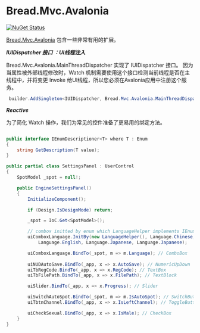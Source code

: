 # Bread.Mvc.Avalonia
[![NuGet Status](https://img.shields.io/nuget/v/Bread.Mvc.Avalonia.svg)](https://www.nuget.org/packages/Bread.Mvc.Avalonia)

[Bread.Mvc.Avalonia](https://www.nuget.org/packages/Bread.Mvc.Avalonia#versions-body-tab) 包含一些非常有用的扩展。

***IUIDispatcher 接口 ：UI线程注入***  

Bread.Mvc.Avalonia.MainThreadDispatcher 实现了 IUIDispatcher 接口。
因为当属性被外部线程修改时，Watch 机制需要使用这个接口检测当前线程是否在主线程中，并将变更 Invoke 给UI线程，所以您必须在Avalonia应用中注册这个服务。

```C#
 builder.AddSingleton<IUIDispatcher, Bread.Mvc.Avalonia.MainThreadDispatcher>();
```

***Reactive***

为了简化 Watch 操作，我们为常见的控件准备了更易用的绑定方法。

```C#

public interface IEnumDescriptioner<T> where T : Enum
{
    string GetDescription(T value);
}

public partial class SettingsPanel : UserControl
{
    SpotModel _spot = null!;

    public EngineSettingsPanel()
    {
        InitializeComponent();

        if (Design.IsDesignMode) return;

        _spot = IoC.Get<SpotModel>();

        // combox initted by enum which LanguageHelper implements IEnumDescriptioner
        uiComboxLanguage.InitBy(new LanguageHelper(), Language.Chinese, 
            Language.English, Language.Japanese, Language.Japanese); 

        uiComboxLanguage.BindTo(_spot, m => m.Language); // ComboBox
       
        uiNUDAutoSave.BindTo(_app, x => x.AutoSave); // NumericUpDown
        uiTbRegCode.BindTo(_app, x => x.RegCode); // TextBox
        uiTbFilePath.BindTo(_app, x => x.FilePath); // TextBlock

        uiSlider.BindTo(_app, x => x.Progress); // Slider

        uiSwitchAutoSpot.BindTo(_spot, m => m.IsAutoSpot); // SwitchButton
        uiTbtnChannel.BindTo(_app, x => x.IsLeftChannel); // ToggleButton

        uiCheckSexual.BindTo(_app, x => x.IsMale); // CheckBox
    }
}

```
